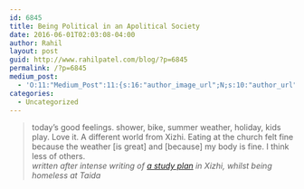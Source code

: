 ```yaml
---
id: 6845
title: Being Political in an Apolitical Society
date: 2016-06-01T02:03:08-04:00
author: Rahil
layout: post
guid: http://www.rahilpatel.com/blog/?p=6845
permalink: /?p=6845
medium_post:
  - 'O:11:"Medium_Post":11:{s:16:"author_image_url";N;s:10:"author_url";N;s:11:"byline_name";N;s:12:"byline_email";N;s:10:"cross_link";s:2:"no";s:2:"id";N;s:21:"follower_notification";s:3:"yes";s:7:"license";s:19:"all-rights-reserved";s:14:"publication_id";s:2:"-1";s:6:"status";s:6:"public";s:3:"url";N;}'
categories:
  - Uncategorized
---
```

> today&#8217;s good feelings. shower, bike, summer weather, holiday, kids play. Love it. A different world from Xizhi. Eating at the church felt fine because the weather [is great] and [because] my body is fine. I think less of others.  
> <cite>written after intense writing of <a href="http://www.rahilpatel.com/blog/a-study-plan">a study plan</a> in Xizhi, whilst being homeless at Taida</cite>